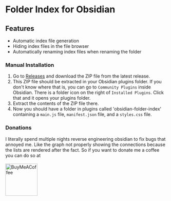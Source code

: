 # Folder Index for Obsidian

## Features
 - Automatic index file generation
 - Hiding index files in the file browser
 - Automatically renaming index files when renaming the folder

### Manual Installation
1. Go to [Releases](https://github.com/turulix/obsidian-folder-index/releases) and download the ZIP file from the latest release.
2. This ZIP file should be extracted in your Obsidian plugins folder. If you don't know where that is, you can go to `Community Plugins` inside Obsidian. There is a folder icon on the right of `Installed Plugins`. Click that and it opens your plugins folder.
3. Extract the contents of the ZIP file there.
4. Now you should have a folder in plugins called 'obsidian-folder-index' containing a `main.js` file, `manifest.json` file, and a `styles.css` file.

### Donations
I literally spend multiple nights reverse engineering obsidian to fix bugs that annoyed me.
Like the graph not properly showing the connections because the lists are rendered after the fact.
So if you want to donate me a coffee you can do so at<br><br>
[<img src="https://cdn.buymeacoffee.com/buttons/v2/default-yellow.png" alt="BuyMeACoffee" width="100">](https://www.buymeacoffee.com/turulix)
